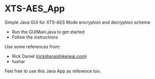 # XTS-AES_App
Simple Java GUI for XTS-AES Mode encryption and decryption scheme

- Run the GUIMain.java to get started
- Follow the instructions

Use some references from:
- Rick Daniel (rick@araishikeiwai.com)
- fushar

Feel free to use this Java App as reference too.

